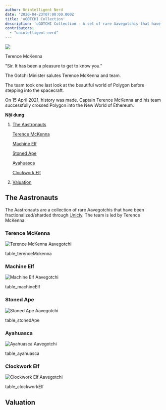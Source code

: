 ```yaml
---
author: Unintelligent Nerd
date: '2020-04-23T07:00:00.000Z'
title: 'uGOTCHI Collection'
description: 'uGOTCHI Collection - A set of rare Aavegotchis that have been fractionalized/sharded through Unicly'
contributors:
  - "unintelligent-nerd"
---
```


<div class="headerImageContainer">
<img class="headerImage" src="/ugotchi/terence-mckenna.svg">
<p class="headerImageText">Terence McKenna</p>
</div>

"Sir. It has been a pleasure to get to know you."

The Gotchi Minister salutes Terence McKenna and team.

The team took one last look at the beautiful world of Polygon before stepping into the spacecraft.

On 15 April 2021, history was made. Captain Terence McKenna and his team successfully crossed Polygon into the New World of Ethereum.

<div class="contentsBox">

**Nội dung**

<ol>
<li><a href=#the-aastronauts>The Aastronauts</a></li>
<p><a href=#terence-mckenna>Terence McKenna</a></p>
<p><a href=#machine-elf>Machine Elf</a></p>
<p><a href=#stoned-ape>Stoned Ape</a></p>
<p><a href=#ayahuasca>Ayahuasca</a></p>
<p><a href=#clockwork-elf>Clockwork Elf</a></p>
<li><a href=#valuation>Valuation</a></li>
</ol>

</div>

## The Aastronauts

The Aastronauts are a collection of rare Aavegotchis that have been fractionalized/sharded through [Unicly](https://www.unic.ly/). The team is led by Terence McKenna.

### Terence McKenna

<img class = "bodyImage" src = "/ugotchi/terence-mckenna.svg" alt = "Terence McKenna Aavegotchi" />

table_terenceMckenna

### Machine Elf

<img class = "bodyImage" src = "/ugotchi/machine-elf.svg" alt = "Machine Elf Aavegotchi" />

table_machineElf

### Stoned Ape

<img class = "bodyImage" src = "/ugotchi/stoned-ape.svg" alt = "Stoned Ape Aavegotchi" />

table_stonedApe

### Ayahuasca

<img class = "bodyImage" src = "/ugotchi/ayahuasca.svg" alt = "Ayahuasca Aavegotchi" />

table_ayahuasca

### Clockwork Elf

<img class = "bodyImage" src = "/ugotchi/clockwork-elf.svg" alt = "Clockwork Elf Aavegotchi" />

table_clockworkElf

## Valuation
